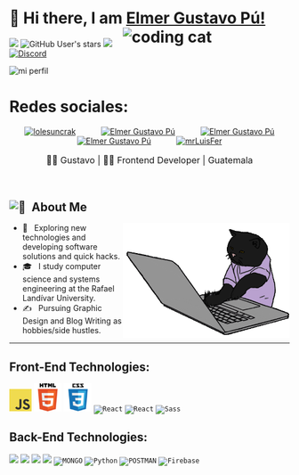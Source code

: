 <div>

# 👋 Hi there, I am <a href="https://bhavya.dev](https://elmergustavo.github.io/">Elmer Gustavo Pú!</a> <img align='right' src="/.github/cat.gif" height="" width="300" alt="coding cat">

</div>

<div>
 


![](https://img.shields.io/github/followers/elmergustavo?label=follow&logo=github&style=flat-square)
![GitHub User's stars](https://img.shields.io/github/stars/elmergustavo?label=%E2%AD%90GitHub%20stars&style=flat-square)
![](https://komarev.com/ghpvc/?username=elmergustavo&style=flat-square&color=ff69b4)
<a href="https://discord.gg/HJEuJkBq2c">![Discord](https://img.shields.io/discord/686069011481362462?logo=discord&style=flat-square&label=web%20dev%20community)</a>

<!-- <h1 style="font-size: 2.5rem; font-weight: bold; text-align: center;" align='center'> <img src="https://media.giphy.com/media/ObNTw8Uzwy6KQ/giphy.gif" width="40px"> Hello World! <img src="https://media.giphy.com/media/fFEFxS3DE5VIY/giphy.gif" width="35px" /></h1>    -->

![mi perfil](https://github.com/elmergustavo/elmergustavo/blob/master/linkedin.jpg)

# Redes sociales:
<div align='center' style="display: flex; flex-wrap: wrap; justify-content: center; align-items: flex-start; column-gap: 20px;">
<a margin='0 0.8rem' style="margin: 0 0.8rem; outline: none;" href="https://twitter.com/elmergustavo79" target="_blank"><img src="./assets/social-media/twitter.svg" alt="lolesuncrak" width="30"  /></a>
<a margin='0 0.8rem' style="margin: 0 0.8rem; outline: none;" href="https://www.linkedin.com/in/elmer-gustavo-p%C3%BA-769b60201/" target="blank"><img src="./assets/social-media/linkedin.svg" alt="Elmer Gustavo Pú" width="30" /></a>
<a margin='0 0.8rem' style="margin: 0 0.8rem; outline: none;" href='mailto:elmergustavo79@gmail.com' target='_blank'><img src="./assets/social-media/gmail.svg" width="30" alt="Elmer Gustavo Pú" /></a>
<a margin='0 0.8rem' style="margin: 0 0.8rem; outline: none;" href='https://www.facebook.com/elmer.gustavo.79/' target='_blank'><img src='./assets/social-media/facebook.svg' alt='Elmer Gustavo Pú' width='30'/></a>
<a margin='0 0.8rem' style="margin: 0 0.8rem; outline: none;" href="https://discord.gg/4FtdXrVzeS" target="_blank" ><img src="./assets/discord.svg" alt="mrLuisFer" width='30'></a>
</div>

<p style="text-align: center; font-size: 1rem;" align='center'>👦🏻 Gustavo | 👨‍💻 Frontend Developer | Guatemala</p>


<br />

<h2 style="display: flex; align-items: center; margin-bottom: 1rem;"><img style="width: 40px; margin: 0;" src="./assets/Octocat/Octocat.png" alt="🌟" width='40' /> About Me</h2>

<!-- 
<img width="35%" align="right" alt="Github" src="https://user-images.githubusercontent.com/48678280/88862734-4903af80-d201-11ea-968b-9c939d88a37c.gif" />  -->

<img align='right' src="https://github.com/BhavyaCodes/BhavyaCodes/blob/master/.github/cat.gif" height="" width="300" alt="coding cat">

- 🤔 &nbsp; Exploring new technologies and developing software solutions and quick hacks.
- 🎓 &nbsp; I study computer science and systems engineering at the Rafael Landívar University.
- ✍️ &nbsp; Pursuing Graphic Design and Blog Writing as hobbies/side hustles.

<hr>

<!-- <h3> 🛠 &nbsp;Tech Stack</h3> -->


 ## Front-End Technologies:
<code><img height="40" src="https://raw.githubusercontent.com/github/explore/80688e429a7d4ef2fca1e82350fe8e3517d3494d/topics/javascript/javascript.png" alt="Javascript"/></code>
<code><img height="50" src="https://raw.githubusercontent.com/github/explore/80688e429a7d4ef2fca1e82350fe8e3517d3494d/topics/html/html.png" alt="HTML5"/></code>
<code><img height="50" src="https://raw.githubusercontent.com/github/explore/80688e429a7d4ef2fca1e82350fe8e3517d3494d/topics/css/css.png" alt="CSS"/></code>
<code><img height="50" src="https://cdn.iconscout.com/icon/free/png-256/react-3-1175109.png" alt="React"/></code>
<code><img height="50" src="https://angular.io/assets/images/logos/angular/logo-nav@2x.png" alt="React"/></code>
<code><img height="50" src="https://cdn.iconscout.com/icon/free/png-256/sass-2752078-2284895.png" alt="Sass"/></code>

 
 ## Back-End Technologies:
<!-- 
 <code><img height="50" src="https://www.docker.com/sites/default/files/d8/2019-07/Moby-logo.png" alt="JAVA"/></code>
<code><img height="50" src="https://i0.wp.com/blog.fossasia.org/wp-content/uploads/2017/07/handlebars-js.png?fit=500%2C500&ssl=1" alt="HBS"/></code>
-->

<code><img height="40" src="https://cdn.iconscout.com/icon/free/png-256/java-60-1174953.png"/></code>
<code><img height="40" src="https://spring.io/images/spring-logo-9146a4d3298760c2e7e49595184e1975.svg"/></code>
<code><img height="40" src="https://cdn.iconscout.com/icon/free/png-256/node-js-1-1174935.png"/></code>
<code><img height="50" src="https://styles.redditmedia.com/t5_2qm6k/styles/communityIcon_dhjr6guc03x51.png?width=256&s=3e825b7205c7f497d4695028e358d26ee359f84b"/></code>
<code><img height="50" src="https://davidrengifo.files.wordpress.com/2017/09/mongodb-logo.png" alt="MONGO"/></code>
<code><img height="50" src="https://github.com/elmergustavo/elmergustavo/blob/master/assets/python.svg" alt="Python"/></code>
<code><img height="50" src="https://cdn.iconscout.com/icon/free/png-256/postman-3521648-2945092.png" alt="POSTMAN"/></code>
<code><img height="50" src="https://www.vectorlogo.zone/logos/firebase/firebase-icon.svg" alt="Firebase"/></code>
<!-- <code><img height="50" src="https://argoitz.com/wp-content/uploads/2020/03/express-logo.png" alt="EXPRESS"/></code> -->
<!--  <code><img height="50" src="https://ejspr.com/app/uploads/2021/03/EJS-Monogram_Grass-Green_High-Res.png" alt="EJS"/></code>  -->


<br/>

 <br/>
    <a href="https://github.com/elmergustavo/elmergustavo"><img alt="" src="https://github-readme-stats.vercel.app/api?username=elmergustavo&show_icons=true&count_private=true&theme=react&hide_border=true&bg_color=0D1117" /></a>
 <!--
  <a href="https://elmergustavo.github.io/"><img alt="" src="https://github-readme-stats.vercel.app/api/top-langs/?username=elmergustavo&show_count=8&count_private=true&layout=compact&theme=react&hide_border=true&bg_color=0D1117" /></a>
  <br/>
  -- >

<!--
![GitHub stats](https://github-readme-stats.vercel.app/api?username=elmergustavo&show_icons=true&theme=algolia&line_height=29&hide=stars&count_private=true%22%20style=%22vertical-align:middle)
-->

  <!--
- 💻 &nbsp;
  ![Python](https://img.shields.io/badge/-Python-333333?style=flat&logo=python)
  ![Java](https://img.shields.io/badge/-Java-333333?style=flat&logo=Java&logoColor=007396)
  ![C++](https://img.shields.io/badge/-C++-333333?style=flat&logo=C%2B%2B&logoColor=00599C)
  ![R (Statistics)](https://img.shields.io/badge/-R-333333?style=flat&logo=R&logoColor=276DC3)
- 🌐 &nbsp;
  ![HTML5](https://img.shields.io/badge/-HTML5-333333?style=flat&logo=HTML5)
  ![CSS](https://img.shields.io/badge/-CSS-333333?style=flat&logo=CSS3&logoColor=1572B6)
  ![JavaScript](https://img.shields.io/badge/-JavaScript-333333?style=flat&logo=javascript)
  ![Bootstrap](https://img.shields.io/badge/-Bootstrap-333333?style=flat&logo=bootstrap&logoColor=563D7C)
  ![Node.js](https://img.shields.io/badge/-Node.js-333333?style=flat&logo=node.js)
  ![React](https://img.shields.io/badge/-React-333333?style=flat&logo=react)
- 🛢 &nbsp;
  ![MySQL](https://img.shields.io/badge/-MySQL-333333?style=flat&logo=mysql)
  ![MongoDB](https://img.shields.io/badge/-MongoDB-333333?style=flat&logo=mongodb)
- ⚙️ &nbsp;
  ![Git](https://img.shields.io/badge/-Git-333333?style=flat&logo=git)
  ![GitHub](https://img.shields.io/badge/-GitHub-333333?style=flat&logo=github)
  ![Markdown](https://img.shields.io/badge/-Markdown-333333?style=flat&logo=markdown)
- 🔧 &nbsp;
  ![Visual Studio Code](https://img.shields.io/badge/-Visual%20Studio%20Code-333333?style=flat&logo=visual-studio-code&logoColor=007ACC)
  ![RStudio](https://img.shields.io/badge/-RStudio-333333?style=flat&logo=rstudio)
  ![Eclipse](https://img.shields.io/badge/-Eclipse-333333?style=flat&logo=eclipse-ide&logoColor=2C2255)
- 🖥 &nbsp;
  ![Illustrator](https://img.shields.io/badge/-Illustrator-333333?style=flat&logo=adobe-illustrator)
  ![Photoshop](https://img.shields.io/badge/-Photoshop-333333?style=flat&logo=adobe-photoshop)
  ![InDesign](https://img.shields.io/badge/-InDesign-333333?style=flat&logo=adobe-indesign)

<br/>


-->
  
<!--
**elmergustavo/elmergustavo** is a ✨ _special_ ✨ repository because its `README.md` (this file) appears on your GitHub profile.




Here are some ideas to get you started:

- 🔭 I’m currently working on ... modific
- 🌱 I’m currently learning ...
- 👯 I’m looking to collaborate on ...
- 🤔 I’m looking for help with ...
- 💬 Ask me about ...
- 📫 How to reach me: ...
- 😄 Pronouns: ...
- ⚡ Fun fact: ...
-->
